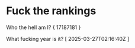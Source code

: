 # Fuck the rankings

Who the hell am I?
{ 17187181 }

What fucking year is it?
[ 2025-03-27T02:16:40Z ]
